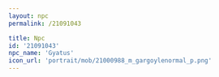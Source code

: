 ```yaml
---
layout: npc
permalink: /21091043

title: Npc
id: '21091043'
npc_name: 'Gyatus'
icon_url: 'portrait/mob/21000988_m_gargoylenormal_p.png'
---
```

